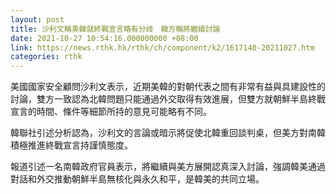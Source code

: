 ```yaml
---
layout: post
title: 沙利文稱美韓就終戰宣言略有分歧　韓方稱將繼續討論
date: 2021-10-27 10:54:16.000000000 +08:00
link: https://news.rthk.hk/rthk/ch/component/k2/1617140-20211027.htm
categories: rthk
---
```


美國國家安全顧問沙利文表示，近期美韓的對朝代表之間有非常有益與具建設性的討論，雙方一致認為北韓問題只能通過外交取得有效進展，但雙方就朝鮮半島終戰宣言的時間、條件等細節所持的意見可能略有不同。

韓聯社引述分析認為，沙利文的言論或暗示將促使北韓重回談判桌，但美方對南韓積極推進終戰宣言持謹慎態度。

報道引述一名南韓政府官員表示，將繼續與美方展開認真深入討論，強調韓美通過對話和外交推動朝鮮半島無核化與永久和平，是韓美的共同立場。
